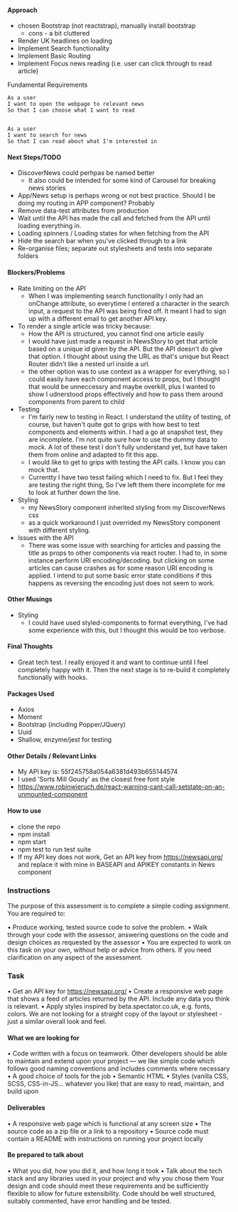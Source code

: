 #### Approach
- chosen Bootstrap (not reactstrap), manually install bootstrap
    - cons - a bit cluttered
-  Render UK headlines on loading
-  Implement Search functionality 
-  Implement Basic Routing
-  Implement Focus news reading (i.e. user can click through to read article)

Fundamental Requirements

```
As a user
I want to open the webpage to relevant news
So that I can choose what I want to read


As a user
I want to search for news
So that I can read about what I'm interested in
```


#### Next Steps/TODO
- DiscoverNews could perhpas be named better
    - It also could be intended for some kind of Carousel for breaking news stories
- App/News setup is perhaps wrong or not best practice. Should I be doing my routing in APP component? Probably
- Remove data-test attributes from production
- Wait until the API has made the call and fetched from the API until loading everything in. 
- Loading spinners / Loading states for when fetching from the API
- Hide the search bar when you've clicked through to a link
- Re-organise files; separate out stylesheets and tests into separate folders


#### Blockers/Problems
- Rate limiting on the API
    - When I was implementing search functionality I only had an onChange attribute, so everytime I entered a character in the search input, a request to the API was being fired off. It meant I had to sign up with a different email to get another API key. 
- To render a single article was tricky because:
    - How the API is structured, you cannot find one article easily
    - I would have just made a request in NewsStory to get that article based on a unique id given by the API. But the API doesn't do give that option. I thought about using the URL as that's unique but React Router didn't like a nested url inside a url. 
    - the other option was to use context as a wrapper for everything, so I could easily have each component access to props, but I thought that would be unneccessry and maybe overkill, plus I wanted to show I udnerstood props effectively and how to pass them around components from parent to child
- Testing
    - I'm fairly new to testing in React. I understand the utility of testing, of course, but haven't quite got to grips with how best to test components and elements within. I had a go at snapshot test, they are incomplete. I'm not quite sure how to use the dummy data to mock. A lot of these test I don't fully understand yet, but have taken them from online and adapted to fit this app.
    - I would like to get to grips with testing the API calls. I know you can mock that.
    - Currentty I have two tesst failing which I need to fix. But I feel they are testing the right thing, So I've left them there incomplete for me to look at further down the line.
- Styling 
    - my NewsStory component inherited styling from my DiscoverNews css
    - as a quick workaround I just overrided my NewsStory component with different styling. 
- Issues with the API
    - There was some issue with searching for articles and passing the title as props to other components via react router. I had to, in some instance perform URI encoding/decoding. but clicking on some articles can cause crashes as for some reason URI encoding is applied. I intend to put some basic error state conditions if this happens as reversing the encoding just does not seem to work. 

#### Other Musings
- Styling
    - I could have used styled-components to format everything, I've had some experience with this, but I thought this would be too verbose. 

#### Final Thoughts

- Great tech test. I really enjoyed it and want to continue until I feel completely happy with it. Then the next stage is to re-build it completely functionally with hooks.

#### Packages Used

- Axios
- Moment
- Bootstrap (including Popper/JQuery)
- Uuid
- Shallow, enzyme/jest for testing

#### Other Details / Relevant Links
- My API key is: 55f245758a054a6381d493b655144574
- I used 'Sorts Mill Goudy' as the closest free font style
- https://www.robinwieruch.de/react-warning-cant-call-setstate-on-an-unmounted-component

#### How to use
- clone the repo
- npm install
- npm start
- npm test to run test suite
- If my API key does not work, Get an API key from https://newsapi.org/ and replace it with mine in BASEAPI and APIKEY constants in News component








### Instructions

The purpose of this assessment is to complete a simple coding assignment. You are required to:

• Produce working, tested source code to solve the problem.
• Walk through your code with the assessor, answering questions on the code and design choices as requested by the assessor
• You are expected to work on this task on your own, without help or advice from others. If you need clarification on any aspect of the assessment.

### Task
• Get an API key for https://newsapi.org/
• Create a responsive web page that shows a feed of articles returned by the API. Include any data you think is relevant.
• Apply styles inspired by beta.spectator.co.uk, e.g. fonts, colors. We are not looking for a straight copy of the layout or stylesheet - just a similar overall look and feel.

#### What we are looking for
• Code written with a focus on teamwork. Other developers should be able to maintain and extend upon your project — we like simple code which follows good naming conventions and includes comments where necessary
• A good choice of tools for the job
• Semantic HTML
• Styles (vanilla CSS, SCSS, CSS-in-JS... whatever you like) that are easy to read, maintain, and build upon

#### Deliverables
• A responsive web page which is functional at any screen size
• The source code as a zip file or a link to a repository
• Source code must contain a README with instructions on running your project locally

#### Be prepared to talk about
• What you did, how you did it, and how long it took
• Talk about the tech stack and any libraries used in your project and why you chose them
Your design and code should meet these requirements and be sufficiently flexible to allow for future extensibility. Code should be well structured, suitably commented, have error handling and be tested.